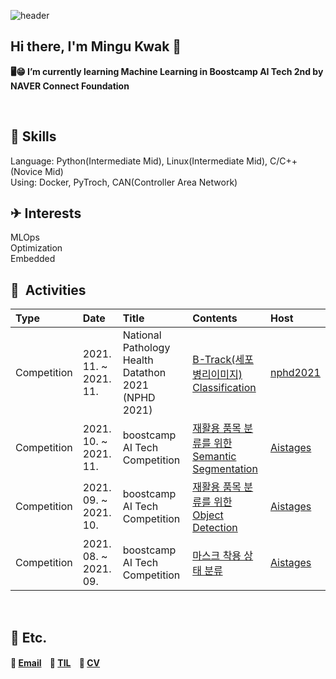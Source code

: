 ![header](https://capsule-render.vercel.app/api?type=waving&&color=0:000000,100:0f9b0f&height=180&section=header&reversak=flase&text=Mingu%20Kwak&fontSize=50&fontColor=ffffff&fontAlign=80&fontAlignY=35)
<!-- https://github.com/kyechan99/capsule-render#egg -->

## Hi there, I'm Mingu Kwak 👋

**🖥😁 I’m currently learning Machine Learning in Boostcamp AI Tech 2nd by NAVER Connect Foundation**<br>
<!-- **📍🧐 ** -->
<br>

## 🔨 Skills
Language: Python(Intermediate Mid), Linux(Intermediate Mid), C/C++(Novice Mid)<br>
Using: Docker, PyTroch, CAN(Controller Area Network)
<br>

## ✈ Interests
MLOps<br>
Optimization<br>
Embedded
<br>

## 🎡 &nbsp;Activities
|   Type    |   Date | Title    | Contents | Host |
|   :---    |   :--- | :------------------------------------------   | :--- |:--- |
|Competition| 2021. 11. ~ 2021. 11. | National Pathology Health Datathon 2021<br>(NPHD 2021)| [B-Track(세포 병리이미지) Classification](https://github.com/deokgu/data-ton)| [nphd2021](http://nphd2021.co.kr/)|
|Competition| 2021. 10. ~ 2021. 11. | boostcamp AI Tech Competition |[재활용 품목 분류를 위한 Semantic Segmentation](https://github.com/deokgu/semantic-segmentation-level2-cv-09) | [Aistages](https://stages.ai/)|
| Competition| 2021. 09. ~ 2021. 10.| boostcamp AI Tech Competition|[재활용 품목 분류를 위한 Object Detection](https://github.com/deokgu/object-detection-level2-cv-09) | [Aistages](https://stages.ai/)|
| Competition|  2021. 08. ~ 2021. 09. | boostcamp AI Tech Competition|[마스크 착용 상태 분류](https://github.com/deokgu/image-classification-level1-23) | [Aistages](https://stages.ai/)|
<br>

## 👀 Etc.
#### 📩 [Email](mailto:onefence1994@gmail.com) &nbsp;&nbsp; 💾 [TIL](https://github.com/deokgu/deokgu/wiki) &nbsp;&nbsp; 🧾 [CV](https://deokgu94.github.io)
<!-- https://github.com/iloveslowfood -->
<br>

